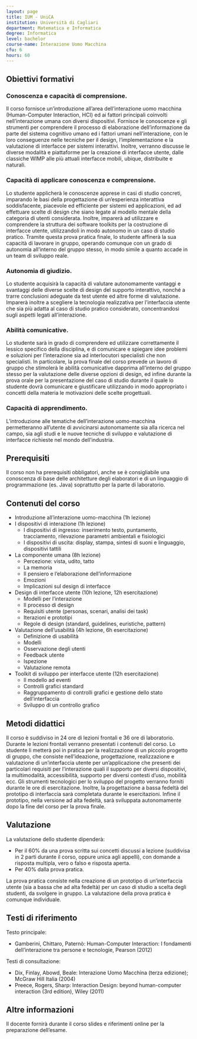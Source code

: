 ```yaml
---
layout: page
title: IUM - UniCA
institution: Università di Cagliari
department: Matematica e Informatica
degree: Informatica 
level: bachelor
course-name: Interazione Uomo Macchina
cfu: 6
hours: 60
---
```

<!---  Nella parte di intestazione mettiamo le informazioni su cui vogliamo poi calcolare qualche statistica --->
<!---  Nella parte di contenuto mettiamo invece le informazioni descrittive  --->

## Obiettivi formativi

### Conoscenza e capacità di comprensione.

Il corso fornisce un’introduzione all’area dell’interazione uomo macchina (Human-Computer Interaction, HCI) ed ai fattori principali coinvolti nell’interazione umana con diversi dispositivi. Fornisce le conoscenze e gli strumenti per comprendere il processo di elaborazione dell’informazione da parte del sistema cognitivo umano ed i fattori umani nell’interazione, con le loro conseguenze nelle tecniche per il design, l’implementazione e la valutazione di interfacce per sistemi interattivi. Inoltre, verranno discusse le diverse modalità e piattaforme per la creazione di interfacce utente, dalle classiche WIMP alle più attuali interfacce mobili, ubique, distribuite e naturali.

### Capacità di applicare conoscenza e comprensione.

Lo studente applicherà le conoscenze apprese in casi di studio concreti, imparando le basi della progettazione di un’esperienza interattiva soddisfacente, piacevole ed efficiente per sistemi ed applicazioni, ed ad effettuare scelte di design che siano legate al modello mentale della categoria di utenti considerata. Inoltre, imparerà ad utilizzare e comprendere la struttura dei software toolkits per la costruzione di interfacce utente, utilizzandoli in modo autonomo in un caso di studio pratico. Tramite questa prova pratica finale, lo studente affinerà la sua capacità di lavorare in gruppo, operando comunque con un grado di autonomia all’interno del gruppo stesso, in modo simile a quanto accade in un team di sviluppo reale.

### Autonomia di giudizio.

Lo studente acquisirà la capacità di valutare autonomamente vantaggi e svantaggi delle diverse scelte di design del supporto interattivo, nonché a trarre conclusioni adeguate da test utente ed altre forme di valutazione. Imparerà inoltre a scegliere la tecnologia realizzativa per l’interfaccia utente che sia più adatta al caso di studio pratico considerato, concentrandosi sugli aspetti legati all’interazione.

### Abilità comunicative.

Lo studente sarà in grado di comprendere ed utilizzare correttamente il lessico specifico della disciplina, e di comunicare e spiegare idee problemi e soluzioni per l’interazione sia ad interlocutori specialisti che non specialisti. In particolare, la prova finale del corso prevede un lavoro di gruppo che stimolerà le abilità comunicative dapprima all’interno del gruppo stesso per la valutazione delle diverse opzioni di design, ed infine durante la prova orale per la presentazione del caso di studio durante il quale lo studente dovrà comunicare e giustificare utilizzando in modo appropriato i concetti della materia le motivazioni delle scelte progettuali.

### Capacità di apprendimento.

L’introduzione alle tematiche dell’interazione uomo-macchina permetteranno all’utente di avvicinarsi autonomamente sia alla ricerca nel campo, sia agli studi e le nuove tecniche di sviluppo e valutazione di interfacce richieste nel mondo dell’industria.

## Prerequisiti

Il corso non ha prerequisiti obbligatori, anche se è consigliabile una conoscenza di base delle architetture degli elaboratori e di un linguaggio di programmazione (es. Java) soprattutto per la parte di laboratorio.

## Contenuti del corso
* Introduzione all’interazione uomo-macchina (1h lezione)
* I dispositivi di interazione (1h lezione)
  * I dispositivi di ingresso: inserimento testo, puntamento, tracciamento, rilevazione parametri ambientali e fisiologici
  * I dispositivi di uscita: display, stampa, sintesi di suoni e linguaggio, dispositivi tattili
* La componente umana (8h lezione)
  * Percezione: vista, udito, tatto
  * La memoria
  * Il pensiero e l’elaborazione dell’informazione
  * Emozioni
  * Implicazioni sul design di interfacce
* Design di interfacce utente (10h lezione, 12h esercitazione)
  * Modelli per l’interazione
  * Il processo di design
  * Requisiti utente (personas, scenari, analisi dei task)
  * Iterazioni e prototipi
  * Regole di design (standard, guidelines, euristiche, pattern)
* Valutazione dell’usabilità (4h lezione, 6h esercitazione)
  * Definizione di usabilità
  * Modelli
  * Osservazione degli utenti
  * Feedback utente
  * Ispezione
  * Valutazione remota
* Toolkit di sviluppo per interfacce utente (12h esercitazione)
  * Il modello ad eventi
  * Controlli grafici standard
  * Raggruppamento di controlli grafici e gestione dello stato dell’interfaccia
  * Sviluppo di un controllo grafico

## Metodi didattici
Il corso è suddiviso in 24 ore di lezioni frontali e 36 ore di laboratorio. Durante le lezioni frontali verranno presentati i contenuti del corso. Lo studente li metterà poi in pratica per la realizzazione di un piccolo progetto di gruppo, che consiste nell’ideazione, progettazione, realizzazione e valutazione di un’interfaccia utente per un’applicazione che presenti dei particolari requisiti per l’interazione quali il supporto per diversi dispositivi, la multimodalità, accessibilità, supporto per diversi contesti d’uso, mobilità ecc.
Gli strumenti tecnologici per lo sviluppo del progetto verranno forniti durante le ore di esercitazione. Inoltre, la progettazione a bassa fedeltà del prototipo di interfaccia sarà completata durante le esercitazioni. Infine il prototipo, nella versione ad alta fedeltà, sarà sviluppata autonomamente dopo la fine del corso per la prova finale.

## Valutazione

La valutazione dello studente dipenderà:
* Per il 60% da una prova scritta sui concetti discussi a lezione (suddivisa in 2 parti durante il corso, oppure unica agli appelli), con domande a risposta multipla, vero o falso e risposta aperta.
* Per 40% dalla prova pratica.

La prova pratica consiste nella creazione di un prototipo di un’interfaccia utente (sia a bassa che ad alta fedeltà) per un caso di studio a scelta degli studenti, da svolgere in gruppo. La valutazione della prova pratica è comunque individuale.

## Testi di riferimento
Testo principale:
* Gamberini, Chittaro, Paternò: Human-Computer Interaction: I fondamenti dell’interazione tra persone e tecnologie, Pearson (2012)

Testi di consultazione:
* Dix, Finlay, Abowd, Beale: Interazione Uomo Macchina (terza edizione); McGraw Hill Italia (2004)
* Preece, Rogers, Sharp: Interaction Design: beyond human-computer interaction (3rd edition), Wiley (2011)

## Altre informazioni
Il docente fornirà durante il corso slides e riferimenti online per la preparazione dell’esame.


